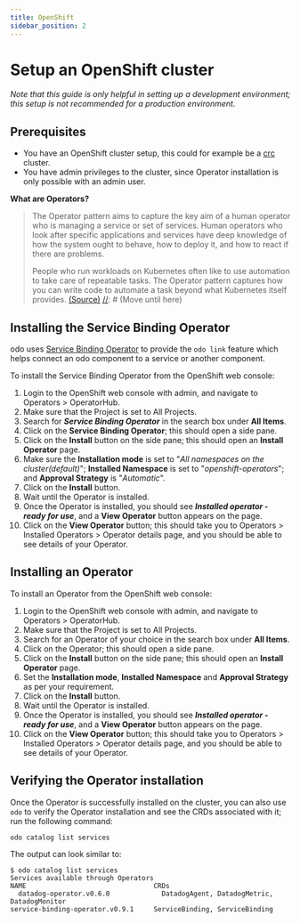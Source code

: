 ```yaml
---
title: OpenShift
sidebar_position: 2
---
```


# Setup an OpenShift cluster
*Note that this guide is only helpful in setting up a development environment; this setup is not recommended for a production environment.*

## Prerequisites
* You have an OpenShift cluster setup, this could for example be a [crc](https://crc.dev/crc/#installing-codeready-containers_gsg) cluster.
* You have admin privileges to the cluster, since Operator installation is only possible with an admin user.

[//]: # (Move this section to Architecture > Service Binding or create a new Operators doc)
**What are Operators?**
>The Operator pattern aims to capture the key aim of a human operator who is managing a service or set of services. Human operators who look after specific applications and services have deep knowledge of how the system ought to behave, how to deploy it, and how to react if there are problems.
>
>People who run workloads on Kubernetes often like to use automation to take care of repeatable tasks. The Operator pattern captures how you can write code to automate a task beyond what Kubernetes itself provides.
> [(Source)](https://kubernetes.io/docs/concepts/extend-kubernetes/operator/#motivation)
[//]: # (Move until here)

## Installing the Service Binding Operator
odo uses [Service Binding Operator](https://operatorhub.io/operator/service-binding-operator) to provide the `odo link` feature which helps connect an odo component to a service or another component.

To install the Service Binding Operator from the OpenShift web console:
1. Login to the OpenShift web console with admin, and navigate to Operators > OperatorHub.
2. Make sure that the Project is set to All Projects.
3. Search for _**Service Binding Operator**_ in the search box under **All Items**.
4. Click on the **Service Binding Operator**; this should open a side pane.
5. Click on the **Install** button on the side pane; this should open an **Install Operator** page.
6. Make sure the **Installation mode** is set to "_All namespaces on the cluster(default)_"; **Installed Namespace** is set to "_openshift-operators_"; and **Approval Strategy** is "_Automatic_".
7. Click on the **Install** button.
8. Wait until the Operator is installed.
9. Once the Operator is installed, you should see **_Installed operator - ready for use_**, and a **View Operator** button appears on the page.
10. Click on the **View Operator** button; this should take you to Operators > Installed Operators > Operator details page, and you should be able to see details of your Operator.

## Installing an Operator
To install an Operator from the OpenShift web console:
1. Login to the OpenShift web console with admin, and navigate to Operators > OperatorHub.
2. Make sure that the Project is set to All Projects.
3. Search for an Operator of your choice in the search box under **All Items**.
4. Click on the Operator; this should open a side pane.
5. Click on the **Install** button on the side pane; this should open an **Install Operator** page.
6. Set the **Installation mode**, **Installed Namespace** and **Approval Strategy** as per your requirement.
7. Click on the **Install** button.
8. Wait until the Operator is installed.
9. Once the Operator is installed, you should see _**Installed operator - ready for use**_, and a **View Operator** button appears on the page.
10. Click on the **View Operator** button; this should take you to Operators > Installed Operators > Operator details page, and you should be able to see details of your Operator.

## Verifying the Operator installation
Once the Operator is successfully installed on the cluster, you can also use `odo` to verify the Operator installation and see the CRDs associated with it; run the following command:
```shell
odo catalog list services
```
The output can look similar to:
```shell
$ odo catalog list services
Services available through Operators
NAME                                CRDs
  datadog-operator.v0.6.0             DatadogAgent, DatadogMetric, DatadogMonitor
service-binding-operator.v0.9.1     ServiceBinding, ServiceBinding
```
